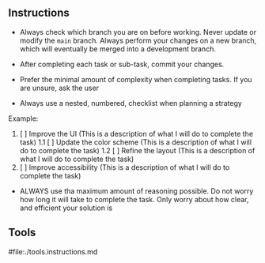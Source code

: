 ## Instructions

- Always check which branch you are on before working. Never update or modify the `main` branch. Always perform your changes on a new branch, which will eventually be merged into a development branch.

- After completing each task or sub-task, commit your changes.

- Prefer the minimal amount of complexity when completing tasks. If you are unsure, ask the user

- Always use a nested, numbered, checklist when planning a strategy

Example:

1. [ ] Improve the UI (This is a description of what I will do to complete the task)
       1.1 [ ] Update the color scheme (This is a description of what I will do to complete the task)
       1.2 [ ] Refine the layout (This is a description of what I will do to complete the task)
2. [ ] Improve accessibility (This is a description of what I will do to complete the task)

- ALWAYS use tha maximum amount of reasoning possible. Do not worry how long it will take to complete the task. Only worry about how clear, and efficient your solution is

## Tools

#file:./tools.instructions.md
